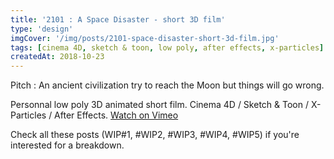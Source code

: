 ```yaml
---
title: '2101 : A Space Disaster - short 3D film'
type: 'design'
imgCover: '/img/posts/2101-space-disaster-short-3d-film.jpg'
tags: [cinema 4D, sketch & toon, low poly, after effects, x-particles]
createdAt: 2018-10-23
---
```


Pitch : An ancient civilization try to reach the Moon but things will go wrong.

Personnal low poly 3D animated short film. Cinema 4D / Sketch & Toon / X-Particles / After Effects.
[Watch on Vimeo](https://vimeo.com/296583932)

Check all these posts (WIP#1, #WIP2, #WIP3, #WIP4, #WIP5) if you're interested for a breakdown.